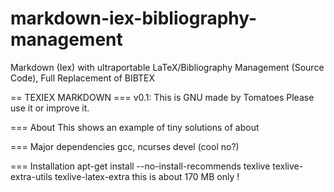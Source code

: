 # markdown-iex-bibliography-management
Markdown (Iex) with ultraportable LaTeX/Bibliography Management (Source Code), Full Replacement of BIBTEX


== TEXIEX MARKDOWN
=== v0.1:
   This is GNU made by Tomatoes
   Please use it or improve it.

=== About
This shows an example of tiny solutions of about 

=== Major dependencies
    gcc, ncurses devel  (cool no?)

=== Installation
          apt-get install --no-install-recommends texlive texlive-extra-utils texlive-latex-extra 
	  this is about 170 MB only !


